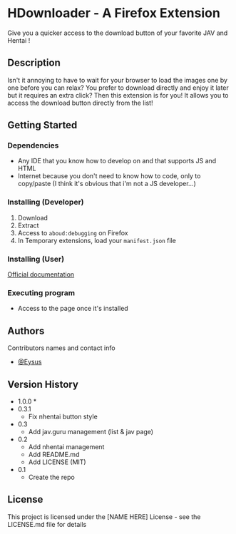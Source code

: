 # HDownloader - A Firefox Extension

Give you a quicker access to the download button of your favorite JAV and Hentai !

## Description

Isn't it annoying to have to wait for your browser to load the images one by one before you can relax? You prefer to download directly and enjoy it later but it requires an extra click? Then this extension is for you! It allows you to access the download button directly from the list!

## Getting Started

### Dependencies

* Any IDE that you know how to develop on and that supports JS and HTML
* Internet because you don't need to know how to code, only to copy/paste (I think it's obvious that i'm not a JS developer...)

### Installing (Developer)

1. Download
2. Extract
3. Access to `aboud:debugging` on Firefox
4. In Temporary extensions, load your `manifest.json` file

### Installing (User)

[Official documentation](https://support.mozilla.org/en-US/kb/unable-install-add-ons-extensions-or-themes?redirectslug=Unable+to+install+add-ons&redirectlocale=en-US#w_you-are-asked-to-download-the-add-on-rather-than-installing-it)

### Executing program

* Access to the page once it's installed

## Authors

Contributors names and contact info

* [@Eysus](https://github.com/Eysus)

## Version History
* 1.0.0
    * 
* 0.3.1
    * Fix nhentai button style
* 0.3
    * Add jav.guru management (list & jav page)
* 0.2
    * Add nhentai management
    * Add README.md
    * Add LICENSE (MIT)
* 0.1
    * Create the repo

## License

This project is licensed under the [NAME HERE] License - see the LICENSE.md file for details

